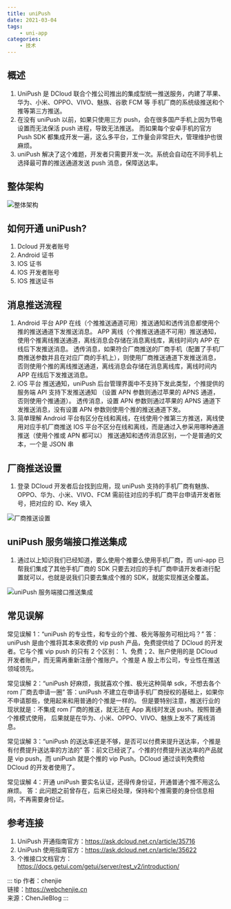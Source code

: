 ```yaml
---
title: uniPush
date: 2021-03-04
tags:
    - uni-app
categories:
    - 技术
---
```


## 概述

1. UniPush 是 DCloud 联合个推公司推出的集成型统一推送服务，内建了苹果、华为、小米、OPPO、VIVO、魅族、谷歌 FCM 等
   手机厂商的系统级推送和个推等第三方推送。
2. 在没有 uniPush 以前，如果只使用三方 push，会在很多国产手机上因为节电设置而无法保活 push 进程，导致无法推送。
   而如果每个安卓手机的官方 Push SDK 都集成开发一遍，这么多平台，工作量会非常巨大，管理维护也很麻烦。
3. uniPush 解决了这个难题，开发者只需要开发一次。系统会自动在不同手机上选择最可靠的推送通道发送 push 消息，保障送达率。

## 整体架构

![整体架构](https://vkceyugu.cdn.bspapp.com/VKCEYUGU-0649cea2-eb34-44bc-b1a4-315b89ff0f52/035e6e3c-eee1-423b-a049-fe6a2123d2c5.png)

## 如何开通 uniPush?

1. Dcloud 开发者账号
2. Android 证书
3. IOS 证书
4. IOS 开发者账号
5. IOS 推送证书

## 消息推送流程

1. Android 平台
   APP 在线（个推推送通道可用）推送通知和透传消息都使用个推的推送通道下发推送消息。
   APP 离线（个推推送通道不可用）推送通知，使用个推离线推送通道，离线消息会存储在消息离线库，离线时间内 APP 在线后下发推送消息。
   透传消息，如果符合厂商推送的厂商手机（配置了手机厂商推送参数并且在对应厂商的手机上），则使用厂商推送通道下发推送消息，
   否则使用个推的离线推送通道，离线消息会存储在消息离线库，离线时间内 APP 在线后下发推送消息。
2. iOS 平台
   推送通知，uniPush 后台管理界面中不支持下发此类型，个推提供的服务端 API 支持下发推送通知
   （设置 APN 参数则通过苹果的 APNS 通道，否则使用个推通道）。
   透传消息，设置 APN 参数则通过苹果的 APNS 通道下发推送消息，没有设置 APN 参数则使用个推的推送通道下发。
3. 简单理解
   Android 平台有区分在线和离线，在线使用个推第三方推送，离线使用对应手机厂商推送
   IOS 平台不区分在线和离线，而是通过入参采用哪种通道推送（使用个推或 APN 都可以）
   推送通知和透传消息区别，一个是普通的文本，一个是 JSON 串

## 厂商推送设置

1. 登录 DCloud 开发者后台找到应用，现 uniPush 支持的手机厂商有魅族、OPPO、华为、小米、VIVO、FCM
   需前往对应的手机厂商平台申请开发者账号，把对应的 ID、Key 填入

![厂商推送设置](https://vkceyugu.cdn.bspapp.com/VKCEYUGU-0649cea2-eb34-44bc-b1a4-315b89ff0f52/bb881f14-ae1a-4ae9-a677-4b57ecbaf0ce.png)

## uniPush 服务端接口推送集成

1. 通过以上知识我们已经知道，要么使用个推要么使用手机厂商，而 uni-app 已帮我们集成了其他手机厂商的 SDK
   只要去对应的手机厂商申请开发者进行配置就可以，也就是说我们只要去集成个推的 SDK，就能实现推送全覆盖。

![uniPush 服务端接口推送集成](https://vkceyugu.cdn.bspapp.com/VKCEYUGU-0649cea2-eb34-44bc-b1a4-315b89ff0f52/d7631224-a3dd-48cf-90db-05ad6bd11b10.png)

## 常见误解

常见误解 1：“uniPush 的专业性，和专业的个推、极光等服务可相比吗？”
答：uniPush 是由个推将其本来收费的 vip push 产品，免费提供给了 DCloud 的开发者。它与个推 vip push 的只有 2 个区别：
1、免费；2、账户使用的是 DCloud 开发者账户，而无需再重新注册个推账户。个推是 A 股上市公司，专业性在推送领域领先。

常见误解 2：“uniPush 好麻烦，我就喜欢个推、极光这种简单 sdk，不想去各个 rom 厂商去申请一圈”
答：uniPush 不建立在申请手机厂商授权的基础上，如果你不申请那些，使用起来和用普通的个推是一样的。
但是要特别注意，推送行业的现状就是：不集成 rom 厂商的推送，就无法在 App 离线时发送 push。按照普通个推模式使用，
后果就是在华为、小米、OPPO、VIVO、魅族上发不了离线消息。

常见误解 3：“uniPush 的送达率还是不够，是否可以付费来提升送达率，个推是有付费提升送达率的方法的”
答：前文已经说了。个推的付费提升送达率的产品就是 vip push，而 uniPush 就是个推的 vip Push。DCloud 通过谈判免费给 DCloud 的开发者使用了。

常见误解 4：开通 uniPush 要实名认证，还得传身份证，开通普通个推不用这么麻烦。
答：此问题之前曾存在，后来已经处理，保持和个推需要的身份信息相同，不再需要身份证。

## 参考连接

1. UniPush 开通指南官方：https://ask.dcloud.net.cn/article/35716
2. UniPush 使用指南官方：https://ask.dcloud.net.cn/article/35622
3. 个推接口文档官方：https://docs.getui.com/getui/server/rest_v2/introduction/

::: tip
作者：chenjie <br>
链接：https://webchenjie.cn <br>
来源：ChenJieBlog
:::

